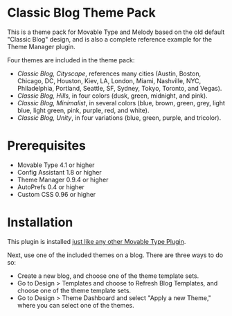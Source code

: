 # Classic Blog Theme Pack

This is a theme pack for Movable Type and Melody based on the old default "Classic Blog" design, and is also a complete reference example for the Theme Manager plugin.

Four themes are included in the theme pack:

* *Classic Blog, Cityscape*, references many cities (Austin, Boston, Chicago, DC, Houston, Kiev, LA, London, Miami, Nashville, NYC, Philadelphia, Portland, Seattle, SF, Sydney, Tokyo, Toronto, and Vegas).
* *Classic Blog, Hills*, in four colors (dusk, green, midnight, and pink).
* *Classic Blog, Minimalist*, in several colors (blue, brown, green, grey, light blue, light green, pink, purple, red, and white).
* *Classic Blog, Unity*, in four variations (blue, green, purple, and tricolor).

# Prerequisites

* Movable Type 4.1 or higher
* Config Assistant 1.8 or higher
* Theme Manager 0.9.4 or higher
* AutoPrefs 0.4 or higher
* Custom CSS 0.96 or higher

# Installation

This plugin is installed [just like any other Movable Type Plugin](http://www.majordojo.com/2008/12/the-ultimate-guide-to-installing-movable-type-plugins.php).

Next, use one of the included themes on a blog. There are three ways to do so:

* Create a new blog, and choose one of the theme template sets.
* Go to Design > Templates and choose to Refresh Blog Templates, and choose one of the theme template sets.
* Go to Design > Theme Dashboard and select "Apply a new Theme," where you can select one of the themes.

